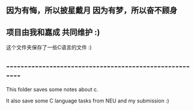 ## 因为有悔，所以披星戴月  因为有梦，所以奋不顾身
## 项目由我和嘉成 共同维护 :)
这个文件夹保存了一些C语言的文件 :)

## -------------------------------------------------------

 This folder saves some notes about c.
 
It also save some C language tasks from NEU and my submission :)

